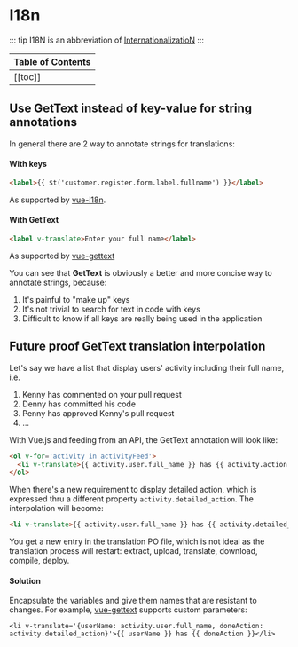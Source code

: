 # I18n

::: tip
I18N is an abbreviation of [InternationalizatioN](http://whatis.techtarget.com/definition/internationalization-I18N)
:::

| Table of Contents |
|:------------------|
| [[toc]] |

## Use GetText instead of key-value for string annotations

In general there are 2 way to annotate strings for translations:

#### With keys

```html
<label>{{ $t('customer.register.form.label.fullname') }}</label>
```

As supported by [vue-i18n](http://kazupon.github.io/vue-i18n/guide/started.html#html).

#### With GetText

```html
<label v-translate>Enter your full name</label>
```

As supported by [vue-gettext](https://github.com/Polyconseil/vue-gettext)

You can see that **GetText** is obviously a better and more concise way to annotate strings, because:

1. It's painful to "make up" keys
1. It's not trivial to search for text in code with keys
1. Difficult to know if all keys are really being used in the application

## Future proof GetText translation interpolation

Let's say we have a list that display users' activity including their full name, i.e.

1. Kenny has commented on your pull request
1. Denny has committed his code
1. Penny has approved Kenny's pull request
1. ...

With Vue.js and feeding from an API, the GetText annotation will look like:

```html
<ol v-for='activity in activityFeed'>
  <li v-translate>{{ activity.user.full_name }} has {{ activity.action }}</li>
</ol>
```

When there's a new requirement to display detailed action, which is expressed thru a different property `activity.detailed_action`. The interpolation will become:

```html
<li v-translate>{{ activity.user.full_name }} has {{ activity.detailed_action }}</li>
```

You get a new entry in the translation PO file, which is not ideal as the translation process will restart: extract, upload, translate, download, compile, deploy.

#### Solution

Encapsulate the variables and give them names that are resistant to changes. For example, [vue-gettext](https://github.com/Polyconseil/vue-gettext) supports custom parameters:

```
<li v-translate='{userName: activity.user.full_name, doneAction: activity.detailed_action}'>{{ userName }} has {{ doneAction }}</li>
```
